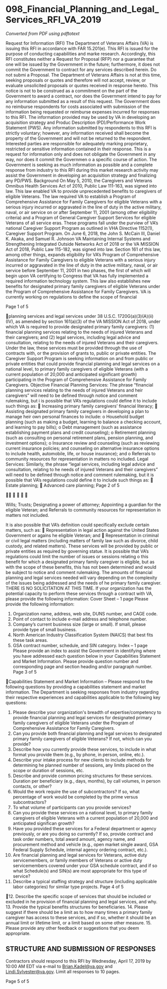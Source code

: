 # 098_Financial_Planning_and_Legal_Services_RFI_VA_2019

_Converted from PDF using pdftotext_

Request for Information (RFI)
The Department of Veterans Affairs (VA) is issuing this RFI in accordance with FAR
15.201(e). This RFI is issued for the purpose of conducting capabilities and marke
research. Accordingly, this RFI constitutes neither a Request for Proposal (RFP) nor a
guarantee that one will be issued by the Government in the future; furthermore, it does
not commit the Government to contract for any services described herein. Do not submi
a Proposal. The Department of Veterans Affairs is not at this time, seeking proposals or
quotes and therefore will not accept, review, or evaluate unsolicited proposals or quotes
received in response hereto. This notice is not to be construed as a commitment on the
part of the Government to award a contract, nor does the Government intend to pay for
any information submitted as a result of this request. The Government does no
reimburse respondents for costs associated with submission of the information being
requested or reimburse expenses incurred for responses to this RFI. The information
provided may be used by VA in developing an acquisition strategy and Produc
Description (PD)/Performance Work Statement (PWS). Any information submitted by
respondents to this RFI is strictly voluntary; however, any information received shall
become the property of the Government and will not be returned to the respondent.
Interested parties are responsible for adequately marking proprietary, restricted or
sensitive information contained in their response. This is a request for information only
and does not obligate the Government in any way, nor does it commit the Governmen
o a specific course of action. The Government is seeking as much information as
possible and a complete response from industry to this RFI during this market research
activity may assist the Government in developing an acquisition strategy and finalizing
any PD/PWS.
Background
On May 5, 2010, the Caregivers and Veterans Omnibus Health Services Act of 2010,
Public Law 111-163, was signed into law. This law enabled VA to provide
unprecedented benefits to caregivers of eligible Veterans. The law required VA to
establish a Program of Comprehensive Assistance for Family Caregivers for eligible
Veterans with a serious injury incurred or aggravated in the line of duty in the active
military, naval, or air service on or after September 11, 2001 (among other eligibility
criteria) and a Program of General Caregiver Support Services for eligible Veterans of
all service eras. These programs fall under the purview of VA’s national Caregiver
Support Program as outlined in VHA Directive 1152(1), Caregiver Support Program.
On June 6, 2018, the John S. McCain III, Daniel K. Akaka, and Samuel R. Johnson VA
Maintaining Internal Systems and Strengthening Integrated Outside Networks Act of
2018 or the VA MISSION Act of 2018, Public Law 115-182, was signed into law.
Section 161 of this law, among other things, expands eligibility for VA’s Program of
Comprehensive Assistance for Family Caregivers to eligible Veterans with a serious
injury incurred or aggravated in the line of duty in the active military, naval, or air service
before September 11, 2001 in two phases, the first of which will begin upon VA
certifying to Congress that VA has fully implemented a required information technology
system. This law also establishes new benefits for designated primary family caregivers
of eligible Veterans under the Program of Comprehensive Assistance for Family
Caregivers. VA is currently working on regulations to define the scope of financial

Page 1 of 5

planning services and legal services under 38 U.S.C. 1720G(a)(3)(A)(ii)(IV), as
amended by section 161(a)(3) of the VA MISSION Act of 2018, under which VA is
required to provide designated primary family caregivers:
(1) financial planning services relating to the needs of injured Veterans and their
caregivers; and
(2) legal services, including legal advice and consultation, relating to the needs of
injured Veterans and their caregivers.
Under the law, these services must be provided through the use of contracts with, or the
provision of grants to, public or private entities.
The Caregiver Support Program is seeking information on and from public or private
entities that could provide financial planning and legal services on a national level, to
primary family caregivers of eligible Veterans (with a current population of 20,000 and
anticipated significant growth) participating in the Program of Comprehensive
Assistance for Family Caregivers.
Objective
Financial Planning Services:
The phrase “financial planning services relating to the needs of injured Veterans and
heir caregivers” will need to be defined through notice and comment rulemaking, but i
is possible that VA’s regulations could define it to include such things as:
 Increasing primary family caregivers’ financial literacy;
 Assisting designated primary family caregivers in developing a plan to manage
heir own personal finances to include:
o Household budget planning (such as making a budget, learning to balance
a checking account, and learning to pay bills);
o Debt management (such as assistance establishing payment plans and
credit counseling);
o Retirement planning (such as consulting on personal retirement plans,
pension planning, and investment options);
o Insurance review and counseling (such as reviewing current insurance
policies; and counseling on alternative insurance options to include health,
automobile, life, or house insurance); and
o Referrals to community resources for representation in matters no
included.
Legal Services:
Similarly, the phrase “legal services, including legal advice and consultation, relating to
he needs of injured Veterans and their caregivers” will need to be defined through
notice and comment rulemaking, but it is possible that VA’s regulations could define it to
include such things as:
 Estate planning;
 Advanced care planning;
Page 2 of 5







Wills;
Trusts;
Designating a power of attorney;
Appointing a guardian for the eligible Veteran; and
Referrals to community resources for representation in matters not included.

It is also possible that VA’s definition could specifically exclude certain matters, such as:
 Representation in legal action against the United States Government or agains
he eligible Veteran; and
 Representation in criminal or civil legal matters (including matters of family law
such as divorce, child custody, and related matters).
These services will be provided by public or private entities as required by governing
statue.
It is possible that VA’s regulations could limit the number of issues or sessions relating
o this benefit for which a designated primary family caregiver is eligible, but as with the
scope of these benefits, this has not been determined and would be subject to notice
and comment rulemaking. The amounts of financial planning and legal services needed
will vary depending on the complexity of the issues being addressed and the needs of
he primary family caregiver.
THERE IS NO SOLICITATION AT THIS TIME.
If your organization has the potential capacity to perform these services through a
contract with VA, please provide the following information:
Cover Sheet – 1 page
Please provide the following information:
1. Organization name, address, web site, DUNS number, and CAGE code.
2. Point of contact to include e-mail address and telephone number.
3. Company’s current business size (large or small). If small, please provide type of
small business.
4. North American Industry Classification System (NAICS) that best fits these task
areas.
5. GSA contract number, schedule, and SIN category.
Index – 1 page
Please provide an index to assist the Government in identifying where you have
addressed each question below in your Capabilities Statement and Market Information.
Please provide question number and corresponding page and section heading and/or
paragraph number.
Page 3 of 5

Capabilities Statement and Market Information –
Please respond to the following questions by providing a capabilities statement and
market information.
The Department is seeking responses from industry regarding their respective
experiences and capabilities applicable to the following key questions:
1. Please describe your organization's breadth of expertise/competency to provide
financial planning and legal services for designated primary family caregivers of
eligible Veterans under the Program of Comprehensive Assistance for Family
Caregivers.
2. Can you provide both financial planning and legal services to designated primary
family caregivers of eligible Veterans? If not, which can you provide?
3. Describe how you currently provide these services, to include in what format you
provide them (e.g., by phone, in person, online, etc.).
4. Describe your intake process for new clients to include methods for determining
he planned number of sessions, any limits placed on the scope or duration of
sessions, etc.
5. Describe and provide common pricing structures for these services. Duration per
beneficiary (e.g., days, months), by call volumes, in person contacts, or other?
6. Would the work require the use of subcontractors? If so, what percentage of
work would be completed by the prime versus subcontractors?
7. To what volume of participants can you provide services?
8. Can you provide these services on a national level, to primary family caregivers
of eligible Veterans with a current population of 20,000 and anticipated significan
growth?
9. Have you provided these services for a Federal department or agency
previously, or are you doing so currently? If so, provide contract and task order
numbers, total award amount, agency name, and procurement method and
vehicle (e.g., open market single award, GSA Federal Supply Schedule, internal
agency ordering contract, etc.).
10. Are financial planning and legal services for Veterans, active duty
servicemembers, or family members of Veterans or active duty servicemembers
covered under your GSA schedule contract, and if so what Schedule(s) and
SIN(s) are most appropriate for this type of service?
11. Describe a typical staffing strategy and structure (including applicable labor
categories) for similar type projects.
Page 4 of 5

12. Describe the specific scope of services that should be included or excluded in
he provision of financial planning and legal services, and why.
13. Provide the typical benefits structures for beneficiaries.
14. Please suggest if there should be a limit as to how many times a primary family
caregiver has access to these services, and if so, whether it should be an annual
limit or lifetime limit, or a limit based on some other measure.
15. Please provide any other feedback or suggestions that you deem appropriate.
## STRUCTURE AND SUBMISSION OF RESPONSES
Contractors should respond to this RFI by Wednesday, April 17, 2019 by 10:00 AM EDT
via e-mail to Brian.Kadel@va.gov and Lindi.Sylvester@va.gov. Limit all responses to 10
pages.

Page 5 of 5

